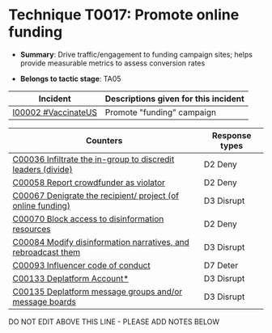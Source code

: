 # Technique T0017: Promote online funding

* **Summary**: Drive traffic/engagement to funding campaign sites; helps provide measurable metrics to assess conversion rates

* **Belongs to tactic stage**: TA05


| Incident | Descriptions given for this incident |
| -------- | -------------------- |
| [I00002 #VaccinateUS](../incidents/I00002.md) | Promote "funding" campaign |



| Counters | Response types |
| -------- | -------------- |
| [C00036 Infiltrate the in-group to discredit leaders (divide)](../counters/C00036.md) | D2 Deny |
| [C00058 Report crowdfunder as violator](../counters/C00058.md) | D2 Deny |
| [C00067 Denigrate the recipient/ project (of online funding)](../counters/C00067.md) | D3 Disrupt |
| [C00070 Block access to disinformation resources](../counters/C00070.md) | D2 Deny |
| [C00084 Modify disinformation narratives, and rebroadcast them](../counters/C00084.md) | D3 Disrupt |
| [C00093 Influencer code of conduct](../counters/C00093.md) | D7 Deter |
| [C00133 Deplatform Account*](../counters/C00133.md) | D3 Disrupt |
| [C00135 Deplatform message groups and/or message boards](../counters/C00135.md) | D3 Disrupt |


DO NOT EDIT ABOVE THIS LINE - PLEASE ADD NOTES BELOW